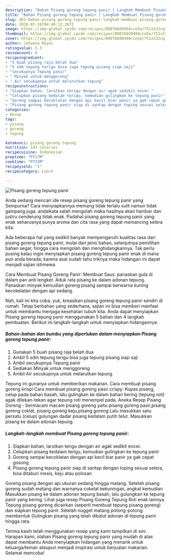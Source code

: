 ```yaml
---
description: "Bahan Pisang goreng tepung panir | Langkah Membuat Pisang goreng tepung panir Yang Enak dan Simpel"
title: "Bahan Pisang goreng tepung panir | Langkah Membuat Pisang goreng tepung panir Yang Enak dan Simpel"
slug: 462-bahan-pisang-goreng-tepung-panir-langkah-membuat-pisang-goreng-tepung-panir-yang-enak-dan-simpel
date: 2020-07-26T04:49:13.207Z
image: https://img-global.cpcdn.com/recipes/800768d9494cce5e/751x532cq70/pisang-goreng-tepung-panir-foto-resep-utama.jpg
thumbnail: https://img-global.cpcdn.com/recipes/800768d9494cce5e/751x532cq70/pisang-goreng-tepung-panir-foto-resep-utama.jpg
cover: https://img-global.cpcdn.com/recipes/800768d9494cce5e/751x532cq70/pisang-goreng-tepung-panir-foto-resep-utama.jpg
author: Johanna Reyes
ratingvalue: 3.3
reviewcount: 8
recipeingredient:
- "5 buah pisang raja belah dua"
- "5 sdm tepung terigu bisa juga tepung pisang siap saji"
- "secukupnya Tepung panir"
- " Minyak untuk menggoreng"
- " Air secukupnya untuk melarutkan tepung"
recipeinstructions:
- "Siapkan bahan, larutkan terigu dengan air agak sedikit encer."
- "Celupkan pisang kedalam terigu, kemudian gulingkan ke tepung panir"
- "Goreng sampai kecoklatan dengan api kecil biar panir ya gak cepat gosong"
- "Pisang goreng tepung panir siap di santap dengan toping sesuai selera, bisa ditaburi mesis, keju atau polosan"
categories:
- Resep
tags:
- pisang
- goreng
- tepung

katakunci: pisang goreng tepung 
nutrition: 143 calories
recipecuisine: Indonesian
preptime: "PT17M"
cooktime: "PT32M"
recipeyield: "1"
recipecategory: Lunch

---
```



![Pisang goreng tepung panir](https://img-global.cpcdn.com/recipes/800768d9494cce5e/751x532cq70/pisang-goreng-tepung-panir-foto-resep-utama.jpg)

Anda sedang mencari ide resep pisang goreng tepung panir yang Sempurna? Cara menyiapkannya memang tidak terlalu sulit namun tidak gampang juga. andaikata salah mengolah maka hasilnya akan hambar dan justru cenderung tidak enak. Padahal pisang goreng tepung panir yang enak seharusnya punya aroma dan cita rasa yang dapat memancing selera kita.

Ada beberapa hal yang sedikit banyak mempengaruhi kualitas rasa dari pisang goreng tepung panir, mulai dari jenis bahan, selanjutnya pemilihan bahan segar, hingga cara mengolah dan menghidangkannya. Tak perlu pusing kalau ingin menyiapkan pisang goreng tepung panir enak di mana pun anda berada, karena asal sudah tahu triknya maka hidangan ini dapat menjadi sajian istimewa.

Cara Membuat Pisang Goreng Panir: Membuat Saus: panaskan gula di dalam pan anti lengket. Aduk rata pisang ke dalam adonan tepung. Panaskan minyak kemudian goreng pisang sampai berwarna kuning kecokelatan dengan api sedang.


Nah, kali ini kita coba, yuk, kreasikan pisang goreng tepung panir sendiri di rumah. Tetap berbahan yang sederhana, sajian ini bisa memberi manfaat untuk membantu menjaga kesehatan tubuh kita. Anda dapat menyiapkan Pisang goreng tepung panir menggunakan 5 bahan dan 4 langkah pembuatan. Berikut ini langkah-langkah untuk menyiapkan hidangannya.

<!--inarticleads1-->

##### Bahan-bahan dan bumbu yang diperlukan dalam menyiapkan Pisang goreng tepung panir:

1. Gunakan 5 buah pisang raja belah dua
1. Ambil 5 sdm tepung terigu bisa juga tepung pisang siap saji
1. Ambil secukupnya Tepung panir
1. Sediakan  Minyak untuk menggoreng
1. Ambil  Air secukupnya untuk melarutkan tepung


Tepung ini gunanya untuk memberikan makanan. Cara membuat pisang goreng krispi Cara membuat pisang goreng pasir crispy: Kupas pisang, celup pada bahan basah, lalu gulingkan ke dalam bahan kering (tepung roti) agak ditekan-tekan agar tepung roti menempel pada. Aneka Resep Pisang Goreng - bermacam macam pisang goreng yaitu pisang goreng pasir,pisang goreng coklat, pisang goreng keju,pisang goreng Lalu masukkan satu persatu (celup) gulungan dadar pisang kedalam putih telur. Masukkan pisang ke dalam adonan tepung. 

<!--inarticleads2-->

##### Langkah-langkah membuat Pisang goreng tepung panir:

1. Siapkan bahan, larutkan terigu dengan air agak sedikit encer.
1. Celupkan pisang kedalam terigu, kemudian gulingkan ke tepung panir
1. Goreng sampai kecoklatan dengan api kecil biar panir ya gak cepat gosong
1. Pisang goreng tepung panir siap di santap dengan toping sesuai selera, bisa ditaburi mesis, keju atau polosan


Goreng pisang dengan api ukuran sedang hingga matang. Setelah pisang goreng sudah matang dan warnanya cokelat kekuningan, angkat kemudian Masukkan pisang ke dalam adonan tepung basah, lalu gulungkan ke tepung panir yang kering. Lihat juga resep Pisang Goreng Tepung Roti enak lainnya. Tepung pisang goreng dicairkan (seperti membuat tepung pisang goreng) dan siapkan tepung panir. Setelah nugget matang potong-potong membentuk Gulingkan pisang yang telah dibalut adonan di tepung panir hingga rata. 

Terima kasih telah menggunakan resep yang kami tampilkan di sini. Harapan kami, olahan Pisang goreng tepung panir yang mudah di atas dapat membantu Anda menyiapkan hidangan yang menarik untuk keluarga/teman ataupun menjadi inspirasi untuk berjualan makanan. Selamat mencoba!
